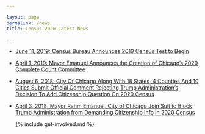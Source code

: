 ```yaml
---

layout: page
permalink: /news
title: Census 2020 Latest News

---
```



* [June 11, 2019: Census Bureau Announces 2019 Census Test to Begin](https://www.census.gov/newsroom/press-releases/2019/2019-test-begins.html)

* [April 1, 2019: Mayor Emanuel Announces the Creation of Chicago’s 2020 Complete Count Committee](https://www.chicago.gov/city/en/depts/mayor/press_room/press_releases/2019/april/2020CountCommittee.html)

* [August 6, 2018: City Of Chicago Along With 18 States, 4 Counties And 10 Cities Submit Official Comment Rejecting Trump Administration’s Decision To Add Citizenship Question On 2020 Census](https://www.chicago.gov/city/en/depts/mayor/press_room/press_releases/2018/august/080618_CitizenshipQuestion2020Census.html)

* [April 3, 2018: Mayor Rahm Emanuel, City of Chicago Join Suit to Block Trump Administration from Demanding Citizenship Info in 2020 Census](https://www.chicago.gov/city/en/depts/mayor/press_room/press_releases/2018/march/2020Census.html)

    {% include get-involved.md %}
